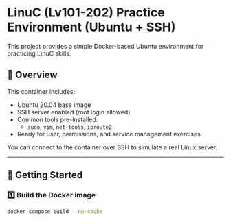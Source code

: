 # LinuC  (Lv101-202) Practice Environment (Ubuntu + SSH)

This project provides a simple Docker-based Ubuntu environment for practicing LinuC skills.

## 📖 Overview
This container includes:
- Ubuntu 20.04 base image
- SSH server enabled (root login allowed)
- Common tools pre-installed:
  - `sudo`, `vim`, `net-tools`, `iproute2`
- Ready for user, permissions, and service management exercises.

You can connect to the container over SSH to simulate a real Linux server.

---

## 🚀 Getting Started

### 1️⃣ Build the Docker image
```bash
docker-compose build --no-cache

